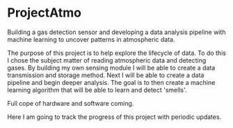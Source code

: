 # ProjectAtmo
Building a gas detection sensor and developing a data analysis pipeline with machine learning to uncover patterns in atmospheric data.

The purpose of this project is to help explore the lifecycle of data. To do this I chose the subject matter of reading atmospheric data and detecting gases. 
By building my own sensing module I will be able to create a data transmission and storage method. Next I will be able to create a data pipeline and begin deeper analysis. The goal is to then create a machine learning algorithm that will be able to learn and detect 'smells'. 

Full cope of hardware and software coming. 

Here I am going to track the progress of this project with periodic updates.
